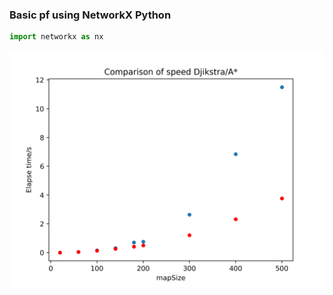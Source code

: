 ### Basic pf using NetworkX Python

```python
import networkx as nx

```
<img src="https://github.com/zach-li-sudo/pf_basics/blob/master/comp_dji_astar.png">
